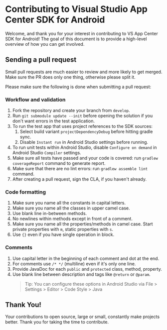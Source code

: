 # Contributing to Visual Studio App Center SDK for Android

Welcome, and thank you for your interest in contributing to VS App Center SDK for Android!
The goal of this document is to provide a high-level overview of how you can get involved.

## Sending a pull request

Small pull requests are much easier to review and more likely to get merged. Make sure the PR does only one thing, otherwise please split it.

Please make sure the following is done when submitting a pull request:

### Workflow and validation

1. Fork the repository and create your branch from `develop`.
1. Run `git submodule update --init` before opening the solution if you don't want errors in the test application.
1. To run the test app that uses project references to the SDK sources:
   1. Select build variant `projectDependencyDebug` before hitting gradle sync.
   1. Disable `Instant run` in Android Studio settings before running.
1. To run unit tests within Android Studio, disable `Configure on demand` in Android Studio `Compiler` settings.
1. Make sure all tests have passed and your code is covered: run `gradlew coverageReport` command to generate report.
1. Make sure that there are no lint errors: run `gradlew assemble lint` command.
1. After creating a pull request, sign the CLA, if you haven't already.

### Code formatting

1. Make sure you name all the constants in capital letters.
1. Make sure you name all the classes in upper camel case.
1. Use blank line in-between methods.
1. No newlines within methods except in front of a comment.
1. Make sure you name all the properties/methods in camel case. Start private properties with `m`, static properties with `s`.
1. Use `{}` even if you have single operation in block.

### Comments

1. Use capital letter in the beginning of each comment and dot at the end.
1. For comments use `/* */` (multiline) even if it's only one line.
1. Provide JavaDoc for each `public` and `protected` class, method, property.
1. Use blank line between description and tags like `@return` or `@param`.
    > Tip: You can configure these options in Android Studio via File > Settings > Editor > Code Style > Java

## Thank You!

Your contributions to open source, large or small, constantly make projects better. Thank you for taking the time to contribute.
